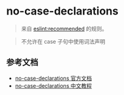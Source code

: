 # no-case-declarations

> 来自 [eslint:recommended](https://eslint.org/docs/rules/) 的规则。

> 不允许在 case 子句中使用词法声明

## 参考文档

- [no-case-declarations 官方文档](https://eslint.org/docs/rules/no-case-declarations)
- [no-case-declarations 中文教程](https://eslint.cn/docs/rules/no-case-declarations)
